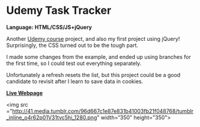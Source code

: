 # Udemy Task Tracker
<strong>Language: HTML/CSS/JS+jQuery</strong>

Another <a href="https://www.udemy.com/the-web-developer-bootcamp">Udemy course</a> project, and also my first project using jQuery! Surprisingly, the CSS turned out to be the tough part.

I made some changes from the example, and ended up using branches for the first time, so I could test out everything separately.  

Unfortunately a refresh resets the list, but this project could be a good candidate to revisit after I learn to save data in cookies. 

<a href="http://dargacode.github.io/UdemyTaskTracker/"><strong>Live Webpage</strong></a>

<img src ="http://41.media.tumblr.com/96d667c1e87e831b41003fb21f048768/tumblr_inline_o4r62p01V31tvc5hi_1280.png" width=“350" height="350">
